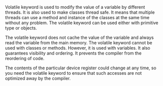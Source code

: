 Volatile keyword is used to modify the value of a variable by different threads. It is also used to make classes thread safe. It means that multiple threads can use a method and instance of the classes at the same time without any problem. The volatile keyword can be used either with primitive type or objects.

The volatile keyword does not cache the value of the variable and always read the variable from the main memory. The volatile keyword cannot be used with classes or methods. However, it is used with variables. It also guarantees visibility and ordering. It prevents the compiler from the reordering of code.

The contents of the particular device register could change at any time, so you need the volatile keyword to ensure that such accesses are not optimized away by the compiler.

